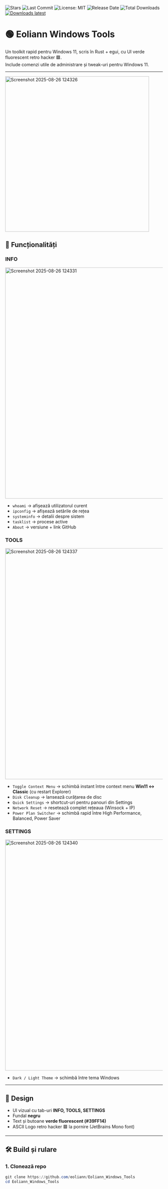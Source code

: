 ![Stars](https://img.shields.io/github/stars/eoliann/Eoliann_Windows_Tools?style=flat-square)
![Last Commit](https://img.shields.io/github/last-commit/eoliann/Eoliann_Windows_Tools?style=flat-square)
![License: MIT](https://img.shields.io/badge/License-MIT-green.svg)
![Release Date](https://img.shields.io/github/release-date/eoliann/Eoliann_Windows_Tools?style=flat-square)
![Total Downloads](https://img.shields.io/github/downloads/eoliann/Eoliann_Windows_Tools/total?style=flat-square)
[![Downloads latest](https://img.shields.io/github/downloads/eoliann/Eoliann_Windows_Tools/latest/total?style=flat-square)](https://github.com/eoliann/Eoliann_Windows_Tools/releases/latest/download/eoliann_windows_tools_w11.exe)





# 🟢 Eoliann Windows Tools

Un toolkit rapid pentru Windows 11, scris în Rust + egui, cu UI verde fluorescent retro hacker 🟩.  
Include comenzi utile de administrare și tweak-uri pentru Windows 11.

---
<img width="460" height="495" alt="Screenshot 2025-08-26 124326" src="https://github.com/user-attachments/assets/9b195b58-4f9f-44a2-a7f9-85168b0a3634" />

## 🚀 Funcționalități

### INFO
<img width="1006" height="736" alt="Screenshot 2025-08-26 124331" src="https://github.com/user-attachments/assets/703be1cc-5cbc-4890-8f23-f56bc6286b50" />

- `whoami` → afișează utilizatorul curent
- `ipconfig` → afișează setările de rețea
- `systeminfo` → detalii despre sistem
- `tasklist` → procese active
- `About` → versiune + link GitHub

### TOOLS
<img width="1006" height="736" alt="Screenshot 2025-08-26 124337" src="https://github.com/user-attachments/assets/b70d68cc-1412-4283-b270-b13530bb1e55" />

- `Toggle Context Menu` → schimbă instant între context menu **Win11 ↔ Classic** (cu restart Explorer)
- `Disk Cleanup` → lansează curățarea de disc
- `Quick Settings` → shortcut-uri pentru panouri din Settings
- `Network Reset` → resetează complet rețeaua (Winsock + IP)
- `Power Plan Switcher` → schimbă rapid între High Performance, Balanced, Power Saver

### SETTINGS
<img width="1006" height="736" alt="Screenshot 2025-08-26 124340" src="https://github.com/user-attachments/assets/146e63dc-2fb7-4150-91bf-96d9518d3aa9" />

- `Dark / Light Theme` → schimbă între tema Windows

---

## 🎨 Design
- UI vizual cu tab-uri **INFO, TOOLS, SETTINGS**
- Fundal **negru**
- Text și butoane **verde fluorescent (#39FF14)**
- ASCII Logo retro hacker 🟩 la pornire (JetBrains Mono font)

---

## 🛠️ Build și rulare

### 1. Clonează repo
```powershell
git clone https://github.com/eoliann/Eoliann_Windows_Tools
cd Eoliann_Windows_Tools
